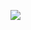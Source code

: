 [<img src="http://en.munich-startup.de/wp-content/uploads/sites/2/2015/12/CASHWALK.jpg">](http://www.cashwalk.de/)
